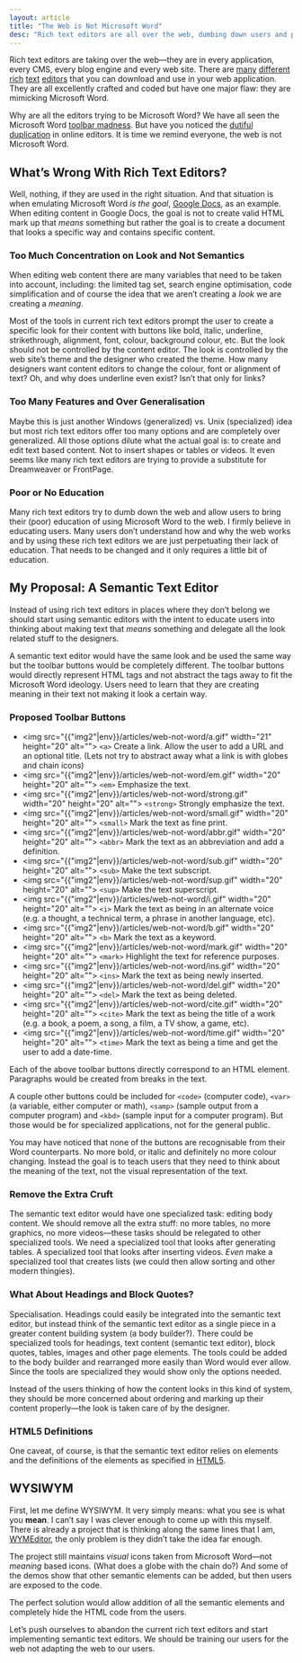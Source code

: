 ```yaml
---
layout: article
title: "The Web is Not Microsoft Word"
desc: "Rich text editors are all over the web, dumbing down users and proliferating WYSIWYG content. The following is a proposal for a semantic text editor, AKA a WYSIWYM editor."
---
```


Rich text editors are taking over the web—they are in every application, every CMS, every blog engine and every web site. There are [many](http://ckeditor.com/) [different](http://tinymce.moxiecode.com/) [rich](http://developer.yahoo.com/yui/editor/) [text](http://nicedit.com/) [editors](http://dojocampus.org/explorer/#Dijit_Editor_Basic) that you can download and use in your web application. They are all excellently crafted and coded but have one major flaw: they are mimicking Microsoft Word.

Why are all the editors trying to be Microsoft Word? We have all seen the Microsoft Word [toolbar madness](http://www.codinghorror.com/blog/archives/000523.html). But have you noticed the [dutiful](http://tinymce.moxiecode.com/examples/full.php) [duplication](http://ckeditor.com/demo) in online editors. It is time we remind everyone, the web is not Microsoft Word.

## What’s Wrong With Rich Text Editors?

Well, nothing, if they are used in the right situation. And that situation is when emulating Microsoft Word *is the goal*, [Google Docs](http://docs.google.com), as an example. When editing content in Google Docs, the goal is not to create valid HTML mark up that *means* something but rather the goal is to create a document that looks a specific way and contains specific content.

### Too Much Concentration on Look and Not Semantics

When editing web content there are many variables that need to be taken into account, including: the limited tag set, search engine optimisation, code simplification and of course the idea that we aren’t creating a *look* we are creating a  *meaning*.

Most of the tools in current rich text editors prompt the user to create a specific look for their content with buttons like bold, italic, underline, strikethrough, alignment, font, colour, background colour, etc. But the look should not be controlled by the content editor. The look is controlled by the web site’s theme and the designer who created the theme. How many designers want content editors to change the colour, font or alignment of text? Oh, and why does underline even exist? Isn’t that only for links?

### Too Many Features and Over Generalisation

Maybe this is just another Windows (generalized) vs. Unix (specialized) idea but most rich text editors offer too many options and are completely over generalized. All those options dilute what the actual goal is: to create and edit text based content. Not to insert shapes or tables or videos. It even seems like many rich text editors are trying to provide a substitute for Dreamweaver or FrontPage.

### Poor or No Education

Many rich text editors try to dumb down the web and allow users to bring their (poor) education of using Microsoft Word to the web. I firmly believe in educating users. Many users don’t understand how and why the web works and by using these rich text editors we are just perpetuating their lack of education. That needs to be changed and it only requires a little bit of education.

## My Proposal: A Semantic Text Editor

Instead of using rich text editors in places where they don’t belong we should start using semantic editors with the intent to educate users into thinking about making text that *means* something and delegate all the look related stuff to the designers.

A semantic text editor would have the same look and be used the same way but the toolbar buttons would be completely different. The toolbar buttons would directly represent HTML tags and not abstract the tags away to fit the Microsoft Word ideology. Users need to learn that they are creating meaning in their text not making it look a certain way.

### Proposed Toolbar Buttons

- <img src="{{"img2"|env}}/articles/web-not-word/a.gif" width="21" height="20" alt=""> `<a>` Create a link. Allow the user to add a URL and an optional title. (Lets not try to abstract away what a link is with globes and chain icons)
- <img src="{{"img2"|env}}/articles/web-not-word/em.gif" width="20" height="20" alt=""> `<em>` Emphasize the text.
- <img src="{{"img2"|env}}/articles/web-not-word/strong.gif" width="20" height="20" alt=""> `<strong>` Strongly emphasize the text.
- <img src="{{"img2"|env}}/articles/web-not-word/small.gif" width="20" height="20" alt=""> `<small>` Mark the text as fine print.
- <img src="{{"img2"|env}}/articles/web-not-word/abbr.gif" width="20" height="20" alt=""> `<abbr>` Mark the text as an abbreviation and add a definition.
- <img src="{{"img2"|env}}/articles/web-not-word/sub.gif" width="20" height="20" alt=""> `<sub>` Make the text subscript.
- <img src="{{"img2"|env}}/articles/web-not-word/sup.gif" width="20" height="20" alt=""> `<sup>` Make the text superscript.
- <img src="{{"img2"|env}}/articles/web-not-word/i.gif" width="20" height="20" alt=""> `<i>` Mark the text as being in an alternate voice (e.g. a thought, a technical term, a phrase in another language, etc).
- <img src="{{"img2"|env}}/articles/web-not-word/b.gif" width="20" height="20" alt=""> `<b>` Mark the text as a keyword.
- <img src="{{"img2"|env}}/articles/web-not-word/mark.gif" width="20" height="20" alt=""> `<mark>` Highlight the text for reference purposes.
- <img src="{{"img2"|env}}/articles/web-not-word/ins.gif" width="20" height="20" alt=""> `<ins>` Mark the text as being newly inserted.
- <img src="{{"img2"|env}}/articles/web-not-word/del.gif" width="20" height="20" alt=""> `<del>` Mark the text as being deleted.
- <img src="{{"img2"|env}}/articles/web-not-word/cite.gif" width="20" height="20" alt=""> `<cite>` Mark the text as being the title of a work (e.g. a book, a poem, a song, a film, a TV show, a game, etc).
- <img src="{{"img2"|env}}/articles/web-not-word/time.gif" width="20" height="20" alt=""> `<time>` Mark the text as being a time and get the user to add a date-time.

Each of the above toolbar buttons directly correspond to an HTML element. Paragraphs would be created from breaks in the text.

A couple other buttons could be included for `<code>` (computer code), `<var>` (a variable, either computer or math), `<samp>` (sample output from a computer program) and `<kbd>` (sample input for a computer program). But those would be for specialized applications, not for the general public.

You may have noticed that none of the buttons are recognisable from their Word counterparts. No more bold, or italic and definitely no more colour changing. Instead the goal is to teach users that they need to think about the meaning of the text, not the visual representation of the text.

### Remove the Extra Cruft

The semantic text editor would have one specialized task: editing body content. We should remove all the extra stuff: no more tables, no more graphics, no more videos—these tasks should be relegated to other specialized tools. We need a specialized tool that looks after generating tables. A specialized tool that looks after inserting videos. *Even* make a specialized tool that creates lists (we could then allow sorting and other modern thingies).

### What About Headings and Block Quotes?

Specialisation. Headings could easily be integrated into the semantic text editor, but instead think of the semantic text editor as a single piece in a greater content building system (a body builder?). There could be specialized tools for headings, text content (semantic text editor), block quotes, tables, images and other page elements. The tools could be added to the body builder and rearranged more easily than Word would ever allow. Since the tools are specialized they would show only the options needed.

Instead of the users thinking of how the content looks in this kind of system, they should be more concerned about ordering and marking up their content properly—the look is taken care of by the designer.

### HTML5 Definitions

One caveat, of course, is that the semantic text editor relies on elements and the definitions of the elements as specified in [HTML5](http://www.w3.org/TR/html5/).

## WYSIWYM

First, let me define WYSIWYM. It very simply means: what you see is what you **mean**. I can’t say I was clever enough to come up with this myself. There is already a project that is thinking along the same lines that I am, [WYMEditor](http://www.wymeditor.org/), the only problem is they didn’t take the idea far enough.

The project still maintains *visual* icons taken from Microsoft Word—not *meaning* based icons. (What does a globe with the chain do?) And some of the demos show that other semantic elements can be added, but then users are exposed to the code.

The perfect solution would allow addition of all the semantic elements and completely hide the HTML code from the users.

Let’s push ourselves to abandon the current rich text editors and start implementing semantic text editors. We should be training our users for the web not adapting the web to our users.
